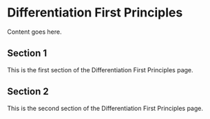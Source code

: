 # Differentiation First Principles

Content goes here.

## Section 1

This is the first section of the Differentiation First Principles page.

## Section 2

This is the second section of the Differentiation First Principles page.

